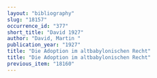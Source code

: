 ```yaml
---
layout: "bibliography"
slug: "18157"
occurrence_id: "377"
short_title: "David 1927"
author: "David, Martin "
publication_year: "1927"
title: "Die Adoption im altbabylonischen Recht"
title: "Die Adoption im altbabylonischen Recht"
previous_item: "18160"
---
```

